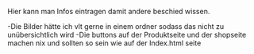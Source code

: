 Hier kann man Infos eintragen damit andere beschied wissen.

-Die Bilder hätte ich vlt gerne in einem ordner sodass das nicht zu unübersichtlich wird
-Die buttons auf der Produktseite und der shopseite machen nix und sollten so sein wie auf der Index.html seite
